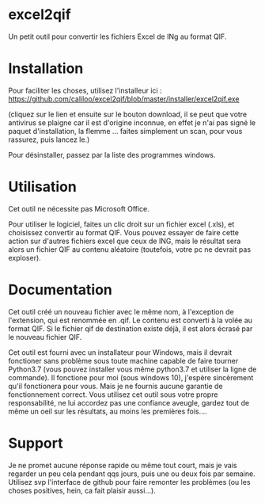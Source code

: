 # excel2qif
Un petit outil pour convertir les fichiers Excel de INg au format QIF.


# Installation
Pour faciliter les choses, utilisez l'installeur ici :
https://github.com/caliloo/excel2qif/blob/master/installer/excel2qif.exe 

(cliquez sur le lien et ensuite sur le bouton download, il se peut que votre antivirus se plaigne car il est d'origine inconnue, en effet je n'ai pas signé le paquet d'installation, la flemme ... faites simplement un scan, pour vous rassurez, puis lancez le.)

Pour désinstaller, passez par la liste des programmes windows.

# Utilisation
Cet outil ne nécessite pas Microsoft Office.

Pour utiliser le logiciel, faites un clic droit sur un fichier excel (.xls), et choisissez convertir au format QIF.
Vous pouvez essayer de faire cette action sur d'autres fichiers excel que ceux de ING, mais le résultat sera alors un fichier QIF au contenu aléatoire (toutefois, votre pc ne devrait pas exploser).

# Documentation
Cet outil créé un nouveau fichier avec le même nom, à l'exception de l'extension, qui est renommée en .qif. Le contenu est converti à la volée au format QIF. Si le fichier qif de destination existe déjà, il est alors écrasé par le nouveau fichier QIF.

Cet outil est fourni avec un installateur pour Windows, mais il devrait fonctioner sans problème sous toute machine capable de faire tourner Python3.7 (vous pouvez installer vous même python3.7 et utiliser la ligne de commande). Il fonctione pour moi (sous windows 10), j'espère sincèrement qu'il fonctionera pour vous. Mais je ne fournis aucune garantie de fonctionnement correct. Vous utilisez cet outil sous votre propre responsabilité, ne lui accordez pas une confiance aveugle, gardez tout de même un oeil sur les résultats, au moins les premières fois....

# Support
Je ne promet aucune réponse rapide ou même tout court, mais je vais regarder un peu cela pendant qqs jours, puis une ou deux fois par semaine. Utilisez svp l'interface de github pour faire remonter les problèmes (ou les choses positives, hein, ca fait plaisir aussi...).
